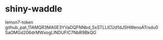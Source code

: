 # shiny-waddle

lemon7-token
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